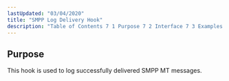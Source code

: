 ```yaml
---
lastUpdated: "03/04/2020"
title: "SMPP Log Delivery Hook"
description: "Table of Contents 7 1 Purpose 7 2 Interface 7 3 Examples This hook is used to log successfully delivered SMPP MT messages..."
---
```



## <a name="SMPPLogDeliveryHook.purpose"></a> Purpose

This hook is used to log successfully delivered SMPP MT messages.